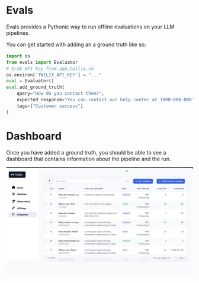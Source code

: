 # Evals

Evals provides a Pythonic way to run offline evaluations on your LLM pipelines.

You can get started with adding an a ground truth like so:

```python
import os
from evals import Evaluator
# Grab API key from app.twilix.io
os.environ['TWILIX_API_KEY'] = "..."
eval = Evaluator()
eval.add_ground_truth(
    query="How do you contact them?",
    expected_response="You can contact our help center at 1800-000-000",
    tags=["Customer success"]
)
```

# Dashboard

Once you have added a ground truth, you should be able to see a dashboard that contains information about the pipeline and the run.

![assets/app.png](assets/app.png)
